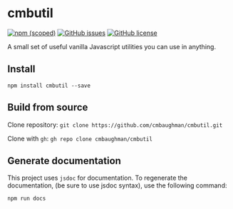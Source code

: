 # cmbutil

[![npm (scoped)](https://img.shields.io/npm/v/cmbutil)](https://www.npmjs.com/package/cmbutil)
[![GitHub issues](https://img.shields.io/github/issues/cmbaughman/cmbutil)](https://github.com/cmbaughman/cmbutil/issues)
[![GitHub license](https://img.shields.io/github/license/cmbaughman/cmbutil)](https://github.com/cmbaughman/cmbutil/blob/main/LICENSE)

A small set of useful vanilla Javascript utilities you can use in anything.

## Install

```
npm install cmbutil --save
```

## Build from source

Clone repository: `git clone https://github.com/cmbaughman/cmbutil.git`

Clone with `gh`: `gh repo clone cmbaughman/cmbutil`

## Generate documentation

This project uses `jsdoc` for documentation. To regenerate the documentation, (be
sure to use jsdoc syntax), use the following command:

```
npm run docs
```
